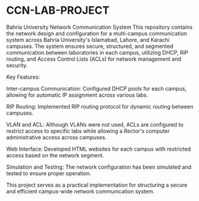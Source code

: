 # CCN-LAB-PROJECT
Bahria University Network Communication System
This repository contains the network design and configuration for a multi-campus communication system across Bahria University's Islamabad, Lahore, and Karachi campuses. The system ensures secure, structured, and segmented communication between laboratories in each campus, utilizing DHCP, RIP routing, and Access Control Lists (ACLs) for network management and security.

Key Features:

Inter-campus Communication: Configured DHCP pools for each campus, allowing for automatic IP assignment across various labs.

RIP Routing: Implemented RIP routing protocol for dynamic routing between campuses.

VLAN and ACL: Although VLANs were not used, ACLs are configured to restrict access to specific labs while allowing a Rector's computer administrative access across campuses.

Web Interface: Developed HTML websites for each campus with restricted access based on the network segment.

Simulation and Testing: The network configuration has been simulated and tested to ensure proper operation.

This project serves as a practical implementation for structuring a secure and efficient campus-wide network communication system.

